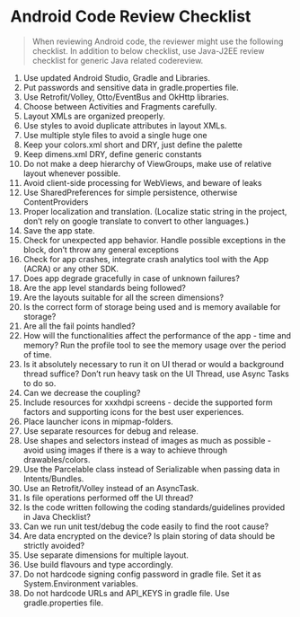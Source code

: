 # Android Code Review Checklist

> When reviewing Android code, the reviewer might use the following checklist. In addition to below checklist, use Java-J2EE review checklist for generic Java related codereview.


1. Use updated Android Studio, Gradle and Libraries.
2. Put passwords and sensitive data in gradle.properties file.
3. Use Retrofit/Volley, Otto/EventBus and OkHttp libraries.
4. Choose between Activities and Fragments carefully.
5. Layout XMLs are organized preoperly.
6. Use styles to avoid duplicate attributes in layout XMLs.
7. Use multiple style files to avoid a single huge one
8. Keep your colors.xml short and DRY, just define the palette
9. Keep dimens.xml DRY, define generic constants
10. Do not make a deep hierarchy of ViewGroups, make use of relative layout whenever possible.
11. Avoid client-side processing for WebViews, and beware of leaks
12. Use SharedPreferences for simple persistence, otherwise ContentProviders
13. Proper localization and translation. (Localize static string in the project, don’t rely on google translate to convert to other languages.)
14. Save the app state.
15. Check for unexpected app behavior. Handle possible exceptions in the block, don’t throw any general exceptions
16. Check for app crashes, integrate crash analytics tool with the App (ACRA) or any other SDK.
17. Does app degrade gracefully in case of unknown failures?
18. Are the app level standards being followed?
19. Are the layouts suitable for all the screen dimensions?
20. Is the correct form of storage being used and is memory available for storage?
21. Are all the fail points handled?
22. How will the functionalities affect the performance of the app - time and memory? Run the profile tool to see the memory usage over the period of time.
23. Is it absolutely necessary to run it on UI therad or would a background thread suffice? Don’t run heavy task on the UI Thread, use Async Tasks to do so.
24. Can we decrease the coupling?
25. Include resources for xxxhdpi screens - decide the supported form factors and supporting icons for the best user experiences.
26. Place launcher icons in mipmap-folders.
27. Use separate resources for debug and release.
28. Use shapes and selectors instead of images as much as possible - avoid using images if there is a way to achieve through drawables/colors.
29. Use the Parcelable class instead of Serializable when passing data in Intents/Bundles.
30. Use an Retrofit/Volley instead of an AsyncTask.
31. Is file operations performed off the UI thread?
32. Is the code written following the coding standards/guidelines provided in Java Checklist?
33. Can we run unit test/debug the code easily to find the root cause?
34. Are data encrypted on the device? Is plain storing of data should be strictly avoided?
35. Use separate dimensions for multiple layout.
36. Use build flavours and type accordingly.
37. Do not hardcode signing config password in gradle file. Set it as System.Environment variables.
38. Do not hardcode URLs and API_KEYS in gradle file. Use gradle.properties file.
